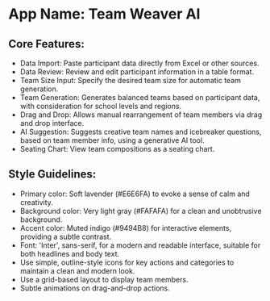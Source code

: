 # **App Name**: Team Weaver AI

## Core Features:

- Data Import: Paste participant data directly from Excel or other sources.
- Data Review: Review and edit participant information in a table format.
- Team Size Input: Specify the desired team size for automatic team generation.
- Team Generation: Generates balanced teams based on participant data, with consideration for school levels and regions.
- Drag and Drop: Allows manual rearrangement of team members via drag and drop interface.
- AI Suggestion: Suggests creative team names and icebreaker questions, based on team member info, using a generative AI tool.
- Seating Chart: View team compositions as a seating chart.

## Style Guidelines:

- Primary color: Soft lavender (#E6E6FA) to evoke a sense of calm and creativity.
- Background color: Very light gray (#FAFAFA) for a clean and unobtrusive background.
- Accent color: Muted indigo (#9494B8) for interactive elements, providing a subtle contrast.
- Font: 'Inter', sans-serif, for a modern and readable interface, suitable for both headlines and body text.
- Use simple, outline-style icons for key actions and categories to maintain a clean and modern look.
- Use a grid-based layout to display team members.
- Subtle animations on drag-and-drop actions.